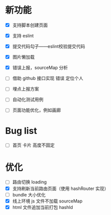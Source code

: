 # 新功能

- [x] 支持脚本创建页面
- [x] 支持 eslint
- [x] 提交代码勾子——eslint校验提交代码
- [x] 图片懒加载
- [x] 错误上报，sourceMap 分析
- [ ] 借助 github 接口实现 错误 定位个人
- [ ] 埋点上报方案
- [ ] 自动化测试用例
- [ ] 页面功能优化，例如画廊



# Bug list
- [ ] 首页 卡片 高度不固定


# 优化
- [ ] 路由切换 loading
- [x] 支持刷新当前路由页面（使用 hashRouter 实现）
- [ ] bundle 大小优化
- [x] 线上环境 js 文件不加载 sourceMap
- [x] html 文件追加当前打包 hashId
